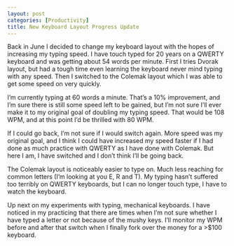 ```yaml
---
layout: post
categories: [Productivity]
title: New Keyboard Layout Progress Update
---
```

<p>Back in June I decided to change my keyboard layout with the hopes of increasing my typing speed. I have touch typed for 20 years on a QWERTY keyboard and was getting about 54 words per minute. First I tries Dvorak layout, but had a tough time even learning the keyboard never mind typing with any speed. Then I switched to the Colemak layout which I was able to get some speed on very quickly.</p><!--more-->

<p>I&rsquo;m currently typing at 60 words a minute. That&rsquo;s a 10% improvement, and I&rsquo;m sure there is still some speed left to be gained, but I&rsquo;m not sure I&rsquo;ll ever make it to my original goal of doubling my typing speed. That would be 108 WPM, and at this point I&rsquo;d be thrilled with 80 WPM.</p>
<p>If I could go back, I&rsquo;m not sure if I would switch again. More speed was my original goal, and I think I could have increased my speed faster if I had done as much practice with QWERTY as I have done with Colemak. But here I am, I have switched and I don&rsquo;t think I&rsquo;ll be going back.</p>
<p>The Colemak layout is noticeably easier to type on. Much less reaching for common letters (I&rsquo;m looking at you E, R and T). My typing hasn&rsquo;t suffered too terribly on QWERTY keyboards, but I can no longer touch type, I have to watch the keyboard.</p>
<p>Up next on my experiments with typing, mechanical keyboards. I have noticed in my practicing that there are times when I&rsquo;m not sure whether I have typed a letter or not because of the mushy keys. I&rsquo;ll monitor my WPM before and after that switch when I finally fork over the money for a &gt;$100 keyboard.</p>
